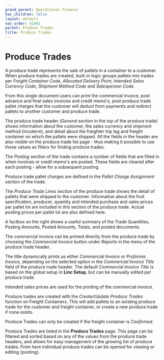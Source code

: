 ```yaml
---
grand_parent: Operational Finance
has_children: false
layout: default
nav_order: 41001
parent: Produce Trades
title: Produce Trades
---
```


# Produce Trades

A produce trade represents the sale of pallets in a container to a customer. When produce trades are created, built-in logic groups pallets into trades per *Freight Container Code*, *Allocated Delivery Point*, *Intended Sales Currency Code*, *Shipment Method Code* and *Salesperson Code*.

From this single document users can print the commercial invoice, post advance and final sales invoices and credit memo's, post produce trade pallet charges that the customer will deduct from payments and redirect pallets to another customer and produce trade.

The produce trade header (*General* section in the top of the produce trade) shows information about the customer, the sales currency and shipment method (incoterm), and detail about the freighter trip leg and freight container on which the pallets were shipped. All the fields in the header are also visible on the produce trade list page - thus making it possible to use these values as filters for finding produce trades.

The *Posting* section of the trade contains a number of fields that are filled in when invoices or credit memo's are posted. These fields are cleared after each posting - allow for a subsequent posting.

Produce trade pallet charges are defined in the *Pallet Charge Assignment* section of the trade.

The *Produce Trade Lines* section of the produce trade shows the detail of pallets that were shipped to the customer. Information about the fruit specification, producer, quantity and intended purchase and sales prices per pallet lot are included in this section of the produce trade. Actual posting prices per pallet lot are also defined here.

A factbox on the right shows a useful summary of the Trade Quantities, Posting Amounts, Posted Amounts, Totals, and posted documents.

The commercial invoice can be printed directly from the produce trade by choosing the *Commercial Invoice* button under *Reports* in the menu of the produce trade header.

The title dynamically prints as either *Commercial Invoice* or *Proforma Invoice*, depending on the selected option in the *Commercial Invoice Title* field of the produce trade header. The default *Commercial Invoice Title* is based on the global setup in **Linc Setup**, but can be manually edited per produce trade.

Intended sales prices are used for the printing of the commercial invoice.

Produce trades are created with the *Create/Update Produce Trades* function on Freight Containers. This will add pallets to an existing produce trade for the customer and freight container, or create a new produce trade if none exists.

Produce Trades can only be created if the freight container is *Confirmed*.

Produce Trades are listed in the **Produce Trades** page. This page can be filtered and sorted based on any of the values from the produce trade headers, and allows for easy management of the growing list of produce trades. From here individual produce trades can be opened for viewing or editing (posting).